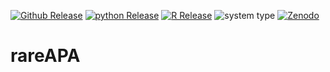 [![Github Release](https://img.shields.io/badge/release-v1.0.0-brightgreen)](https://github.com/Xu-Dong/rareAPA/releases/tag/v2.1)
[![python Release](https://img.shields.io/badge/python-3.8-brightgreen)](https://www.python.org/downloads/)
[![R Release](https://img.shields.io/badge/R-4.3.2-blue)](https://cran.r-project.org/)
![system type](https://img.shields.io/badge/GNU-Linux-brightgreen)
[![Zenodo](https://img.shields.io/badge/RareAPA-v2.1-blue)](https://doi.org/10.5281/zenodo.10576649)

# rareAPA
